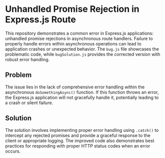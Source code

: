 # Unhandled Promise Rejection in Express.js Route

This repository demonstrates a common error in Express.js applications: unhandled promise rejections in asynchronous route handlers.  Failure to properly handle errors within asynchronous operations can lead to application crashes or unexpected behavior. The `bug.js` file showcases the problematic code, while `bugSolution.js` provides the corrected version with robust error handling.

## Problem

The issue lies in the lack of comprehensive error handling within the asynchronous `doSomethingAsync()` function.  If this function throws an error, the Express.js application will not gracefully handle it, potentially leading to a crash or silent failure.

## Solution

The solution involves implementing proper error handling using `.catch()` to intercept any rejected promises and provide a graceful response to the client or appropriate logging.  The improved code also demonstrates best practices for responding with proper HTTP status codes when an error occurs.